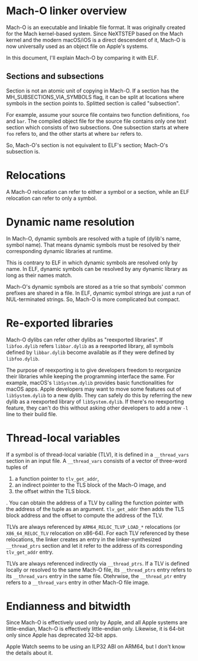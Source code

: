 # Mach-O linker overview

Mach-O is an executable and linkable file format. It was originally
created for the Mach kernel-based system. Since NeXTSTEP based on the Mach
kernel and the modern macOS/iOS is a direct descendent of it, Mach-O is
now universally used as an object file on Apple's systems.

In this document, I'll explain Mach-O by comparing it with ELF.

## Sections and subsections

Section is not an atomic unit of copying in Mach-O. If a section has the
MH_SUBSECTIONS_VIA_SYMBOLS flag, it can be split at locations where
symbols in the section points to. Splitted section is called "subsection".

For example, assume your source file contains two function definitions,
`foo` and `bar`. The compiled object file for the source file contains
only one text section which consists of two subsections. One subsection
starts at where `foo` refers to, and the other starts at where `bar`
refers to.

So, Mach-O's section is not equivalent to ELF's section; Mach-O's
subsection is.

# Relocations

A Mach-O relocation can refer to either a symbol or a section, while an
ELF relocation can refer to only a symbol.

# Dynamic name resolution

In Mach-O, dynamic symbols are resolved with a tuple of (dylib's name,
symbol name). That means dynamic symbols must be resolved by their
corresponding dynamic libraries at runtime.

This is contrary to ELF in which dynamic symbols are resolved only by
name. In ELF, dynamic symbols can be resolved by any dynamic library as
long as their names match.

Mach-O's dynamic symbols are stored as a trie so that symbols' common
prefixes are shared in a file. In ELF, dynamic symbol strings are just a
run of NUL-terminated strings. So, Mach-O is more complicated but compact.

# Re-exported libraries

Mach-O dylibs can refer other dylibs as "reexported libraries". If
`libfoo.dylib` refers `libbar.dylib` as a reexported library, all symbols
defined by `libbar.dylib` become available as if they were defined by
`libfoo.dylib`.

The purpose of reexporting is to give developers freedom to reorganize their
libraries while keeping the programming interface the same. For example,
macOS's `libSystem.dylib` provides basic functionalities for macOS apps. Apple
developers may want to move some features out of `libSystem.dylib` to a new
dylib. They can safely do this by referring the new dylib as a reexported
library of `libSystem.dylib`. If there's no reexporting feature, they can't do
this without asking other developers to add a new `-l` line to their build
file.

# Thread-local variables

If a symbol is of thread-local variable (TLV), it is defined in a
`__thread_vars` section in an input file. A `__thread_vars` consists of
a vector of three-word tuples of

1. a function pointer to `tlv_get_addr`,
2. an indirect pointer to the TLS block of the Mach-O image, and
3. the offset within the TLS block.

. You can obtain the address of a TLV by calling the function pointer
with the address of the tuple as an argument. `tlv_get_addr` then adds
the TLS block address and the offset to compute the address of the TLV.

TLVs are always referenced by `ARM64_RELOC_TLVP_LOAD_*` relocations (or
`X86_64_RELOC_TLV` relocation on x86-64). For each TLV referenced by these
relocations, the linker creates an entry in the linker-synthesized
`__thread_ptrs` section and let it refer to the address of its corresponding
`tlv_get_addr` entry.

TLVs are always referenced indirectly via `__thread_ptrs`. If a TLV is
defined locally or resolved to the same Mach-O file, its `__thread_ptrs`
entry refers to its `__thread_vars` entry in the same file. Otehrwise,
the `__thread_ptr` entry refers to a `__thread_vars` entry in other Mach-O
file image.

# Endianness and bitwidth

Since Mach-O is effectively used only by Apple, and all Apple systems are
little-endian, Mach-O is effectively little-endian only. Likewise, it is
64-bit only since Apple has deprecated 32-bit apps.

Apple Watch seems to be using an ILP32 ABI on ARM64, but I don't know the
details about it.
